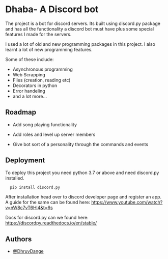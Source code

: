 
# Dhaba- A Discord bot

The project is a bot for discord servers. Its built using
discord.py package and has all the functionality a discord
bot must have plus some special features I made for the servers.

I used a lot of old and new programming packages in this project.
I also learnt a lot of new programming features.

Some of these include:
- Asynchronous programming
- Web Scrapping
- Files (creation, reading etc)
- Decorators in python
- Error handeling 
- and a lot more...


## Roadmap

- Add song playing functionality

- Add roles and level up server members

- Give bot sort of a personality through the commands 
    and events


  
## Deployment

To deploy this project you need python 3.7 or above
and need discord.py installed.

```bash
  pip install discord.py
```

After installation head over to discord developer page
and register an app.  
A guide for the same can be found here: https://www.youtube.com/watch?v=nW8c7vT6Hl4&t=6s



Docs for discord.py can we found here: https://discordpy.readthedocs.io/en/stable/
  
## Authors

- [@DhruvDange](https://github.com/DhruvDange)

  